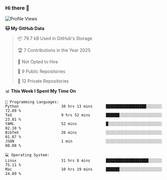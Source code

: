 ### Hi there 👋

<!--
**huayuan4396/huayuan4396** is a ✨ _special_ ✨ repository because its `README.md` (this file) appears on your GitHub profile.

Here are some ideas to get you started:

- 🔭 I’m currently working on ...
- 🌱 I’m currently learning ...
- 👯 I’m looking to collaborate on ...
- 🤔 I’m looking for help with ...
- 💬 Ask me about ...
- 📫 How to reach me: ...
- 😄 Pronouns: ...
- ⚡ Fun fact: ...
-->

<!--START_SECTION:waka-->
![Profile Views](http://img.shields.io/badge/Profile%20Views-0-blue)

**🐱 My GitHub Data** 

> 📦 79.7 kB Used in GitHub's Storage 
 > 
> 🏆 7 Contributions in the Year 2025
 > 
> 🚫 Not Opted to Hire
 > 
> 📜 9 Public Repositories 
 > 
> 🔑 12 Private Repositories 
 > 
📊 **This Week I Spent My Time On** 

```text
💬 Programming Languages: 
Python                   30 hrs 13 mins      ██████████████████░░░░░░░   72.89 % 
TeX                      9 hrs 52 mins       ██████░░░░░░░░░░░░░░░░░░░   23.81 % 
YAML                     52 mins             █░░░░░░░░░░░░░░░░░░░░░░░░   02.10 % 
BibTeX                   26 mins             ░░░░░░░░░░░░░░░░░░░░░░░░░   01.07 % 
JSON                     1 min               ░░░░░░░░░░░░░░░░░░░░░░░░░   00.08 % 

💻 Operating System: 
Linux                    31 hrs 8 mins       ███████████████████░░░░░░   75.11 % 
Mac                      10 hrs 19 mins      ██████░░░░░░░░░░░░░░░░░░░   24.89 % 
```


<!--END_SECTION:waka-->
